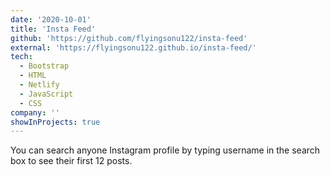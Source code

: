 ```yaml
---
date: '2020-10-01'
title: 'Insta Feed'
github: 'https://github.com/flyingsonu122/insta-feed'
external: 'https://flyingsonu122.github.io/insta-feed/'
tech:
  - Bootstrap
  - HTML
  - Netlify
  - JavaScript
  - CSS
company: ''
showInProjects: true
---
```



You can search anyone Instagram profile by typing username in the search box to see their first 12 posts.
